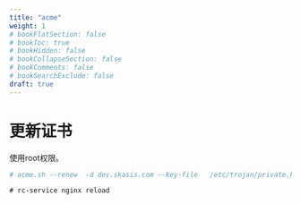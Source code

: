 ```yaml
---
title: "acme"
weight: 1
# bookFlatSection: false
# bookToc: true
# bookHidden: false
# bookCollapseSection: false
# bookComments: false
# bookSearchExclude: false
draft: true
---
```



# 更新证书
使用root权限。
``` sh
# acme.sh --renew  -d dev.skasis.com --key-file   /etc/trojan/private.key --fullchain-file /etc/trojan/fullchain.cer
```

```
# rc-service nginx reload
```

